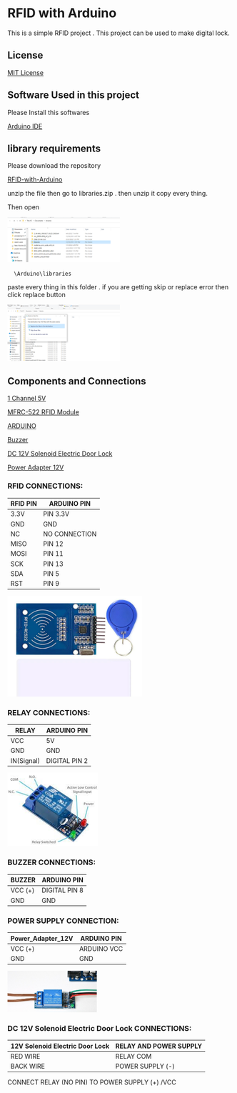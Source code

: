 
# RFID with Arduino

This is a simple RFID project . This project can be used to make digital lock.


## License

[MIT License](https://github.com/git/git-scm.com/blob/main/MIT-LICENSE.txt)



## Software Used in this project

Please Install this softwares

[Arduino IDE](https://www.arduino.cc/en/software)

## library requirements

Please download the repository

[RFID-with-Arduino](https://github.com/sadmansakibmahi2/RFID-with-Arduino)

unzip the file then go to libraries.zip . then unzip it copy every thing. 

Then open

<img width="50%" img hight="50%" src="https://github.com/sadmansakibmahi2/RFID-with-Arduino/blob/main/IMAGES/Screenshot_3.png">

```bash
  \Arduino\libraries
```

paste every thing in this folder . if you are getting skip or replace error then click replace button

<img width="50%" img hight="50%" src="https://github.com/sadmansakibmahi2/RFID-with-Arduino/blob/main/IMAGES/Screenshot_1.png">

## Components and Connections

[1 Channel 5V](https://techshopbd.com/detail/2605/1_Channel_5V_Relay_Module_(China)_techshop_bangladesh)

[MFRC-522 RFID Module](https://techshopbd.com/detail/2218/MFRC-522_RFID_Module_techshop_bangladesh)

[ARDUINO](https://techshopbd.com/browse/search?term=Arduino%20uno)

[Buzzer](https://techshopbd.com/browse/search?term=Arduino%20uno)

[DC 12V Solenoid Electric Door Lock](https://techshopbd.com/detail/1878/DC_12V_Solenoid_Electric_Door_Lock_techshop_bangladesh)

[Power Adapter 12V](https://techshopbd.com/detail/1501/Power_Adapter_12V_techshop_bangladesh)

### RFID CONNECTIONS:

| RFID PIN | ARDUINO PIN |
| ------------- | ------------- |
|  3.3V | PIN 3.3V  |
| GND  | GND |
|  NC | NO CONNECTION  |
|  MISO | PIN 12  |
| MOSI  | PIN 11 |
| SCK  | PIN 13  |
|  SDA | PIN 5  |
|  RST | PIN 9 |


<img width="60%" img hight="60%" src="https://github.com/sadmansakibmahi2/RFID-with-Arduino/blob/main/IMAGES/rfid.jpg">


### RELAY  CONNECTIONS:

| RELAY | ARDUINO PIN |
| ------------- | ------------- |
| VCC   | 5V  |
| GND   | GND |
| IN(Signal) | DIGITAL PIN 2  |




<img width="40%" img hight="40%" src="https://github.com/sadmansakibmahi2/RFID-with-Arduino/blob/main/IMAGES/realy.jpg">

### BUZZER CONNECTIONS:

| BUZZER | ARDUINO PIN |
| ------------- | ------------- |
| VCC (+)  | DIGITAL PIN 8  |
| GND   | GND |

### POWER SUPPLY CONNECTION:

| Power_Adapter_12V | ARDUINO PIN |
| ------------- | ------------- |
| VCC (+)  | ARDUINO VCC  |
| GND   | GND |

<img width="40%" img hight="40%" src="https://github.com/sadmansakibmahi2/RFID-with-Arduino/blob/main/IMAGES/RELAY%20CONNECTION.jpg">

### DC 12V Solenoid Electric Door Lock CONNECTIONS: 

| 12V Solenoid Electric Door Lock | RELAY AND POWER SUPPLY |
| ------------- | ------------- |
| RED WIRE  | RELAY COM  |
| BACK WIRE   | POWER SUPPLY (-) |

  CONNECT RELAY (NO PIN)  TO  POWER SUPPLY (+) /VCC
